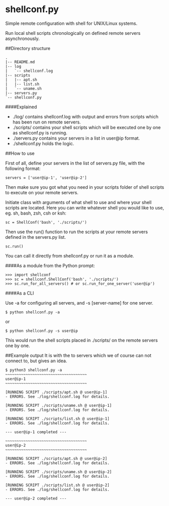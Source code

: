 shellconf.py
============

Simple remote configuration with shell for UNIX/Linux systems.

Run local shell scripts chronologically on defined remote servers asynchronously.

##Directory structure
  
    .
    |-- README.md
    |-- log
    |   `-- shellconf.log
    |-- scripts
    |   |-- apt.sh
    |   |-- list.sh
    |   `-- uname.sh
    |-- servers.py
    `-- shellconf.py
    
####Explained

* ./log/ contains shellconf.log with output and errors from scripts which has been run on remote servers.
* ./scripts/ contains your shell scripts which will be executed one by one as shellconf.py is running.
* ./servers.py contains your servers in a list in user@ip format.
* ./shellconf.py holds the logic.

##How to use

First of all, define your servers in the list of servers.py file, with the following format:

    servers = ['user@ip-1', 'user@ip-2']
  
Then make sure you got what you need in your scripts folder of shell scripts to execute on your remote servers.

Initiate class with arguments of what shell to use and where your shell scripts are located. Here you can write whatever shell you would like to use, eg. sh, bash, zsh, csh or ksh:

    sc = ShellConf('bash', './scripts/')
  
Then use the run() function to run the scripts at your remote servers defined in the servers.py list.

    sc.run()
  
You can call it directly from shellconf.py or run it as a module. 

####As a module from the Python prompt:

    >>> import shellconf
    >>> sc = shellconf.ShellConf('bash', './scripts/')
    >>> sc.run_for_all_servers() # or sc.run_for_one_server('user@ip')
  
####As a CLI

Use -a for configuring all servers, and -s [server-name] for one server.
  
    $ python shellconf.py -a

or

    $ python shellconf.py -s user@ip

This would run the shell scripts placed in ./scripts/ on the remote servers one by one.

##Example output
It is with the to servers which we of course can not connect to, but gives an idea.

    $ python3 shellconf.py -a
    ~~~~~~~~~~~~~~~~~~~~~~~~~~~~~~~~~~~~
    user@ip-1
    ~~~~~~~~~~~~~~~~~~~~~~~~~~~~~~~~~~~~
    
    [RUNNING SCRIPT ./scripts/apt.sh @ user@ip-1]
    - ERRORS. See ./log/shellconf.log for details.
    
    [RUNNING SCRIPT ./scripts/uname.sh @ user@ip-1]
    - ERRORS. See ./log/shellconf.log for details.
    
    [RUNNING SCRIPT ./scripts/list.sh @ user@ip-1]
    - ERRORS. See ./log/shellconf.log for details.
    
    --- user@ip-1 completed ---
    
    ~~~~~~~~~~~~~~~~~~~~~~~~~~~~~~~~~~~~
    user@ip-2
    ~~~~~~~~~~~~~~~~~~~~~~~~~~~~~~~~~~~~
    
    [RUNNING SCRIPT ./scripts/apt.sh @ user@ip-2]
    - ERRORS. See ./log/shellconf.log for details.
    
    [RUNNING SCRIPT ./scripts/uname.sh @ user@ip-2]
    - ERRORS. See ./log/shellconf.log for details.
    
    [RUNNING SCRIPT ./scripts/list.sh @ user@ip-2]
    - ERRORS. See ./log/shellconf.log for details.
    
    --- user@ip-2 completed ---
